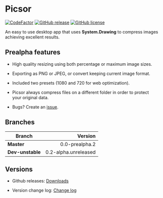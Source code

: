 # Picsor

[![CodeFactor](https://www.codefactor.io/repository/github/equilaterus/picsor/badge)](https://www.codefactor.io/repository/github/equilaterus/picsor) [![GitHub release](https://img.shields.io/github/tag/equilaterus/picsor.svg)](https://GitHub.com/equilaterus/picsor/releases/) [![GitHub license](https://img.shields.io/github/license/equilaterus/picsor.svg)](https://github.com/equilaterus/picsor/blob/master/LICENSE)

An easy to use desktop app that uses **System.Drawing** to compress images achieving excellent results.

## Prealpha features

* High quality resizing using both percentage or maximum image sizes. 

* Exporting as PNG or JPEG, or convert keeping current image format.

* Included two presets (1080 and 720 for web optimization).

* Picsor always compress files on a different folder in order to protect your original data.

* Bugs? Create an [issue](https://github.com/equilaterus/Picsor/issues).

## Branches

| **Branch** | Version |
| ------------- | -----:|
| **Master**        | 0.0-prealpha.2  |
| **Dev-unstable**  | 0.2-alpha.unreleased  |


## Versions

* Github releases: [Downloads](https://github.com/equilaterus/Picsor/releases)

* Version change log: [Change log](https://github.com/equilaterus/Picsor/wiki/Version-change-log)